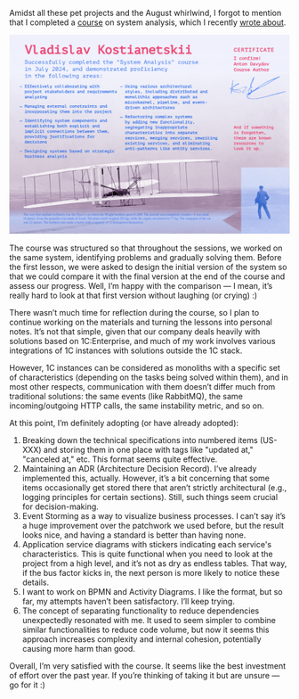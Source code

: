 ﻿Amidst all these pet projects and the August whirlwind, I forgot to mention that I completed a [course](https://tough-dev.school/system-analysis) on system analysis, which I recently [wrote about](/notes/ibrahim).

![Certificate](certificate.png)

The course was structured so that throughout the sessions, we worked on the same system, identifying problems and gradually solving them. Before the first lesson, we were asked to design the initial version of the system so that we could compare it with the final version at the end of the course and assess our progress. Well, I’m happy with the comparison — I mean, it’s really hard to look at that first version without laughing (or crying) :)

There wasn’t much time for reflection during the course, so I plan to continue working on the materials and turning the lessons into personal notes. It’s not that simple, given that our company deals heavily with solutions based on 1C:Enterprise, and much of my work involves various integrations of 1C instances with solutions outside the 1C stack.

However, 1C instances can be considered as monoliths with a specific set of characteristics (depending on the tasks being solved within them), and in most other respects, communication with them doesn’t differ much from traditional solutions: the same events (like RabbitMQ), the same incoming/outgoing HTTP calls, the same instability metric, and so on.

At this point, I’m definitely adopting (or have already adopted):

1. Breaking down the technical specifications into numbered items (US-XXX) and storing them in one place with tags like "updated at," "canceled at," etc. This format seems quite effective.
2. Maintaining an ADR (Architecture Decision Record). I’ve already implemented this, actually. However, it’s a bit concerning that some items occasionally get stored there that aren’t strictly architectural (e.g., logging principles for certain sections). Still, such things seem crucial for decision-making.
3. Event Storming as a way to visualize business processes. I can’t say it’s a huge improvement over the patchwork we used before, but the result looks nice, and having a standard is better than having none.
4. Application service diagrams with stickers indicating each service's characteristics. This is quite functional when you need to look at the project from a high level, and it’s not as dry as endless tables. That way, if the bus factor kicks in, the next person is more likely to notice these details.
5. I want to work on BPMN and Activity Diagrams. I like the format, but so far, my attempts haven’t been satisfactory. I’ll keep trying.
6. The concept of separating functionality to reduce dependencies unexpectedly resonated with me. It used to seem simpler to combine similar functionalities to reduce code volume, but now it seems this approach increases complexity and internal cohesion, potentially causing more harm than good.

Overall, I’m very satisfied with the course. It seems like the best investment of effort over the past year. If you’re thinking of taking it but are unsure — go for it :)